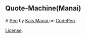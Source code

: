 Quote-Machine(Manai)
--------------------


A [Pen](https://codepen.io/kaisman75/pen/qBxqPgj) by [Kais Manai ](https://codepen.io/kaisman75) on [CodePen](https://codepen.io).

[License](https://codepen.io/license/pen/qBxqPgj).